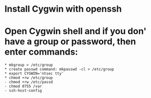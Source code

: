 # Install Cygwin with openssh
# Open Cygwin shell and if you don' have a group or password, then enter commands:
    * mkgroup > /etc/group
    * create passwd command: mkpasswd -cl > /etc/group
    * export CYGWIN='ntsec tty'
    * chmod +rw /etc/group
    - chmod +rw /etc/passd
    - chmod 0755 /var
    - ssh-host-config


